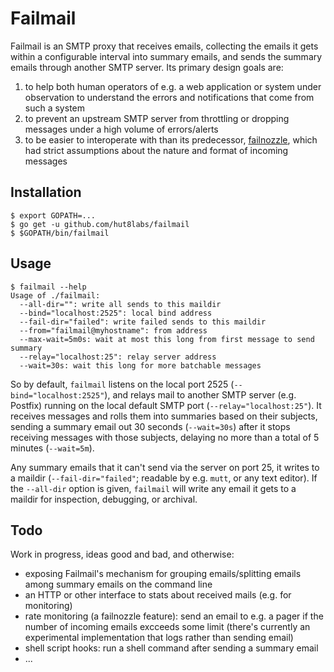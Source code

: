# Failmail

Failmail is an SMTP proxy that receives emails, collecting the emails it gets
within a configurable interval into summary emails, and sends the summary
emails through another SMTP server. Its primary design goals are:

1. to help both human operators of e.g. a web application or system under
   observation to understand the errors and notifications that come from such a
   system
2. to prevent an upstream SMTP server from throttling or dropping messages
   under a high volume of errors/alerts
3. to be easier to interoperate with than its predecessor,
   [failnozzle](http://github.com/wingu/failnozzle), which had strict
   assumptions about the nature and format of incoming messages


## Installation

    $ export GOPATH=...
    $ go get -u github.com/hut8labs/failmail
    $ $GOPATH/bin/failmail


## Usage

    $ failmail --help
    Usage of ./failmail:
      --all-dir="": write all sends to this maildir
      --bind="localhost:2525": local bind address
      --fail-dir="failed": write failed sends to this maildir
      --from="failmail@myhostname": from address
      --max-wait=5m0s: wait at most this long from first message to send summary
      --relay="localhost:25": relay server address
      --wait=30s: wait this long for more batchable messages

So by default, `failmail` listens on the local port 2525
(`--bind="localhost:2525"`), and relays mail to another SMTP server (e.g.
Postfix) running on the local default SMTP port (`--relay="localhost:25"`). It
receives messages and rolls them into summaries based on their subjects,
sending a summary email out 30 seconds (`--wait=30s`) after it stops receiving
messages with those subjects, delaying no more than a total of 5 minutes
(`--wait=5m`).

Any summary emails that it can't send via the server on port 25, it writes to a
maildir (`--fail-dir="failed"`; readable by e.g. `mutt`, or any text editor).
If the `--all-dir` option is given, `failmail` will write any email it gets to
a maildir for inspection, debugging, or archival.

## Todo

Work in progress, ideas good and bad, and otherwise:

* exposing Failmail's mechanism for grouping emails/splitting emails among
  summary emails on the command line
* an HTTP or other interface to stats about received mails (e.g. for
  monitoring)
* rate monitoring (a failnozzle feature): send an email to e.g. a pager if the
  number of incoming emails excceeds some limit (there's currently an
  experimental implementation that logs rather than sending email)
* shell script hooks: run a shell command after sending a summary email
* ...
